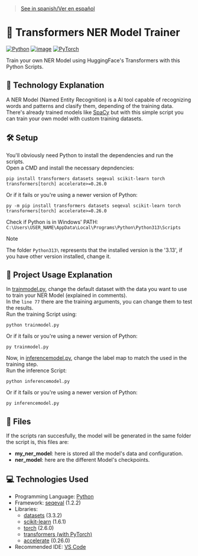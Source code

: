 > [See in spanish/Ver en español](https://github.com/LuisMiSanVe/TransformersNERTrainer/blob/main/README.es.md)
# 🤗 Transformers NER Model Trainer
[![Python](https://img.shields.io/badge/python-3670A0?style=for-the-badge&logo=python&logoColor=ffdd54)](https://www.python.org/)
[![image](https://img.shields.io/badge/Visual_Studio_Code-0078D4?style=for-the-badge&logo=visual%20studio%20code&logoColor=white)](https://code.visualstudio.com/)
[![PyTorch](https://img.shields.io/badge/PyTorch-%23EE4C2C.svg?style=for-the-badge&logo=PyTorch&logoColor=white)](https://pytorch.org/)

Train your own NER Model using HuggingFace's Transformers with this Python Scripts.

## 📝 Technology Explanation
A NER Model (Named Entity Recognition) is a AI tool capable of recognizing words and patterns and clasify them, depending of the training data.\
There's already trained models like [SpaCy](https://spacy.io/) but with this simple script you can train your own model with custom training datasets.

## 🛠️ Setup
You'll obviously need Python to install the dependencies and run the scripts.\
Open a CMD and install the necessary depndencies:
```
pip install transformers datasets seqeval scikit-learn torch transformers[torch] accelerate>=0.26.0
```
Or if it fails or you're using a newer version of Python:
```
py -m pip install transformers datasets seqeval scikit-learn torch transformers[torch] accelerate>=0.26.0
```
Check if Python is in Windows' PATH:
`C:\Users\USER_NAME\AppData\Local\Programs\Python\Python313\Scripts`

> [!NOTE]
> The folder `Python313\` represents that the installed version is the '3.13', if you have other version installed, change it.

## 🚀 Project Usage Explanation
In [trainmodel.py](https://github.com/LuisMiSanVe/TransformersNERTrainer/blob/main/trainmodel.py), change the default dataset with the data you want to use to train your NER Model (explained in comments).\
In the `line 77` there are the training arguments, you can change them to test the results.\
Run the training Script using:
```
python trainmodel.py
```
Or if it fails or you're using a newer version of Python:
```
py trainmodel.py
```
Now, in [inferencemodel.py](https://github.com/LuisMiSanVe/TransformersNERTrainer/blob/main/inferencemodel.py), change the label map to match the used in the training step.\
Run the inference Script:
```
python inferencemodel.py
```
Or if it fails or you're using a newer version of Python:
```
py inferencemodel.py
```

## 📂 Files
If the scripts ran succesfully, the model will be generated in the same folder the script is, this files are:
- **my_ner_model**: here is stored all the model's data and configuration.
- **ner_model**: here are the different Model's checkpoints.

## 💻 Technologies Used
- Programming Language: [Python](https://www.python.org/)
- Framework: [seqeval](https://github.com/chakki-works/seqeval) (1.2.2)
- Libraries:
  - [datasets](https://pypi.org/project/datasets/) (3.3.2)
  - [scikit-learn](https://pypi.org/project/scikit-learn/) (1.6.1)
  - [torch](https://pypi.org/project/torch/) (2.6.0)
  - [transformers (with PyTorch)](https://huggingface.co/docs/transformers/en/installation)
  - [accelerate](https://pypi.org/project/accelerate/) (0.26.0)
- Recommended IDE: [VS Code](https://code.visualstudio.com/)
